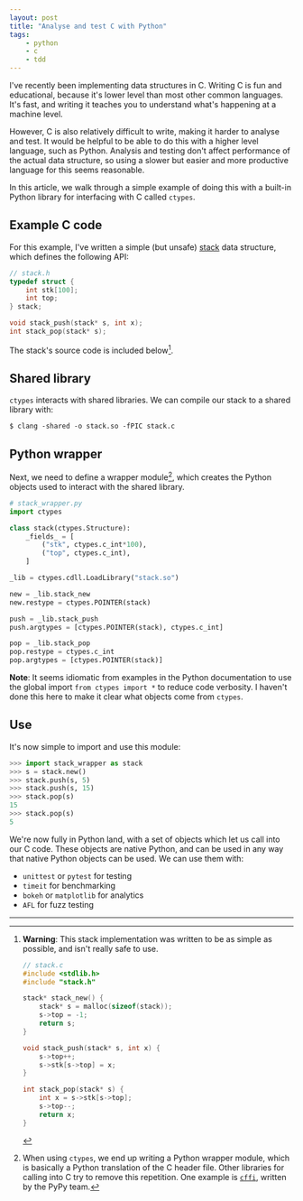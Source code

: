 ```yaml
---
layout: post
title: "Analyse and test C with Python"
tags:
    - python
    - c
    - tdd
---
```


I've recently been implementing data structures in C. Writing C is fun and
educational, because it's lower level than most other common languages. It's
fast, and writing it teaches you to understand what's happening at a machine
level. 

However, C is also relatively difficult to write, making it harder to analyse
and test. It would be helpful to be able to do this with a higher level
language, such as Python. Analysis and testing don't affect performance of the
actual data structure, so using a slower but easier and more productive language
for this seems reasonable.

In this article, we walk through a simple example of doing this with a built-in
Python library for interfacing with C called `ctypes`.

## Example C code

For this example, I've written a simple (but unsafe)
[stack](https://en.wikipedia.org/wiki/Stack_(abstract_data_type)) data
structure, which defines the following API:

```c
// stack.h
typedef struct {
    int stk[100];
    int top;
} stack;

void stack_push(stack* s, int x);
int stack_pop(stack* s);
```

The stack's source code is included below[^1].

## Shared library

`ctypes` interacts with shared libraries. We can compile our stack to a shared
library with:

```
$ clang -shared -o stack.so -fPIC stack.c
```

## Python wrapper

Next, we need to define a wrapper module[^2], which creates the Python objects used
to interact with the shared library.

```python
# stack_wrapper.py
import ctypes

class stack(ctypes.Structure):
    _fields_ = [
        ("stk", ctypes.c_int*100),
        ("top", ctypes.c_int),
    ]

_lib = ctypes.cdll.LoadLibrary("stack.so")

new = _lib.stack_new
new.restype = ctypes.POINTER(stack)

push = _lib.stack_push
push.argtypes = [ctypes.POINTER(stack), ctypes.c_int]

pop = _lib.stack_pop
pop.restype = ctypes.c_int
pop.argtypes = [ctypes.POINTER(stack)]
```

**Note**: It seems idiomatic from examples in the Python documentation to use
the global import `from ctypes import *` to reduce code verbosity. I haven't
done this here to make it clear what objects come from `ctypes`.

## Use

It's now simple to import and use this module:

```python
>>> import stack_wrapper as stack
>>> s = stack.new()
>>> stack.push(s, 5)
>>> stack.push(s, 15)
>>> stack.pop(s)
15
>>> stack.pop(s)
5
```

We're now fully in Python land, with a set of objects which let us call into our
C code. These objects are native Python, and can be used in any way that native
Python objects can be used. We can use them with:

- `unittest` or `pytest` for testing
- `timeit` for benchmarking
- `bokeh` or `matplotlib` for analytics
- `AFL` for fuzz testing

---

[^1]: **Warning**: This stack implementation was written to be as simple as
    possible, and isn't really safe to use.

    ```c
    // stack.c
    #include <stdlib.h>
    #include "stack.h"

    stack* stack_new() {
        stack* s = malloc(sizeof(stack));
        s->top = -1;
        return s;
    }

    void stack_push(stack* s, int x) {
        s->top++;
        s->stk[s->top] = x;
    }

    int stack_pop(stack* s) {
        int x = s->stk[s->top];
        s->top--;
        return x;
    }
    ```

[^2]: When using `ctypes`, we end up writing a Python wrapper module, which is
    basically a Python translation of the C header file. Other libraries for
    calling into C try to remove this repetition. One example is
    [`cffi`](https://cffi.readthedocs.io/en/latest/), written by the PyPy team.
